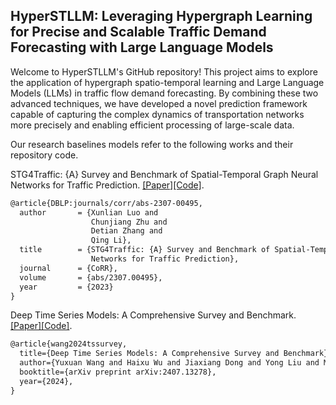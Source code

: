 ## HyperSTLLM: Leveraging Hypergraph Learning for Precise and Scalable Traffic Demand Forecasting with Large Language Models

Welcome to HyperSTLLM's GitHub repository! This project aims to explore the application of hypergraph spatio-temporal learning and Large Language Models (LLMs) in traffic flow demand forecasting. By combining these two advanced techniques, we have developed a novel prediction framework capable of capturing the complex dynamics of transportation networks more precisely and enabling efficient processing of large-scale data.





Our research baselines models refer to the following works and their repository code.


STG4Traffic: {A} Survey and Benchmark of Spatial-Temporal Graph Neural Networks for Traffic Prediction. [[Paper]](https://arxiv.org/abs/2307.00495)[[Code]](https://github.com/trainingl/STG4Traffic?utm_source=catalyzex.com).
```tex
@article{DBLP:journals/corr/abs-2307-00495,
  author       = {Xunlian Luo and
                  Chunjiang Zhu and
                  Detian Zhang and
                  Qing Li},
  title        = {STG4Traffic: {A} Survey and Benchmark of Spatial-Temporal Graph Neural
                  Networks for Traffic Prediction},
  journal      = {CoRR},
  volume       = {abs/2307.00495},
  year         = {2023}
}
```

Deep Time Series Models: A Comprehensive Survey and Benchmark. [[Paper]](https://arxiv.org/abs/2407.13278)[[Code]](https://github.com/thuml/Time-Series-Library).
```tex
@article{wang2024tssurvey,
  title={Deep Time Series Models: A Comprehensive Survey and Benchmark},
  author={Yuxuan Wang and Haixu Wu and Jiaxiang Dong and Yong Liu and Mingsheng Long and Jianmin Wang},
  booktitle={arXiv preprint arXiv:2407.13278},
  year={2024},
}

```

